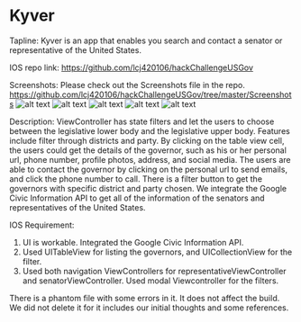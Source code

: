 # Kyver
Tapline: Kyver is an app that enables you search and contact a senator or representative of the United States.

IOS repo link: https://github.com/lcj420106/hackChallengeUSGov 

Screenshots: Please check out the Screenshots file in the repo.
https://github.com/lcj420106/hackChallengeUSGov/tree/master/Screenshots
![alt text](https://raw.githubusercontent.com/lcj420106/hackChallengeUSGov/master/Screenshots/main%20screen.png)
![alt text](https://raw.githubusercontent.com/lcj420106/hackChallengeUSGov/master/Screenshots/representative%20view.png)
![alt text](https://raw.githubusercontent.com/lcj420106/hackChallengeUSGov/master/Screenshots/senator%20view.png)
![alt text](https://raw.githubusercontent.com/lcj420106/hackChallengeUSGov/master/Screenshots/filter.png)
![alt text](https://raw.githubusercontent.com/lcj420106/hackChallengeUSGov/master/Screenshots/link%20to%20web.png)


Description: ViewController has state filters and let the users to choose between the legislative lower body and the legislative upper body. Features include filter through districts and party. By clicking on the table view cell, the users could get the details of the governor, such as his or her personal url, phone number, profile photos, address, and social media. The users are able to contact the governor by clicking on the personal url to send emails, and click the phone number to call. There is a filter button to get the governors with specific district and party chosen. We integrate the Google Civic Information API to get all of the information of the senators and representatives of the United States.

IOS Requirement:
1. UI is workable. Integrated the Google Civic Information API.
2. Used UITableView for listing the governors, and UICollectionView for the filter. 
3. Used both navigation ViewControllers for representativeViewController and senatorViewController. Used modal Viewcontroller for the filters.

There is a phantom file with some errors in it. It does not affect the build. We did not delete it for it includes our initial thoughts and some references.
